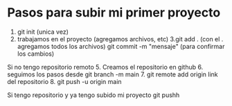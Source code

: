 # Pasos para subir mi primer proyecto
1. git init (unica vez)
2. trabajamos en el proyecto (agregamos archivos, etc)
3.git add . (con el . agregamos todos los archivos)
git commit -m "mensaje" (para confirmar los cambios)

Si no tengo repositorio remoto
5. Creamos el repositorio en github
6. seguimos los pasos desde git branch -m main
7. git remote add origin link del repositorio
8. git push -u origin main

Si tengo repositorio y ya tengo subido mi proyecto
git pushh

